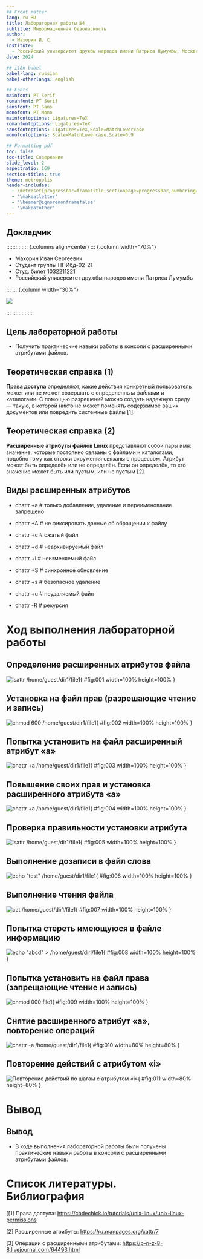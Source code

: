```yaml
---
## Front matter
lang: ru-RU
title: Лабораторная работы №4
subtitle: Информационная безопасность
author:
  - Махорин И. С.
institute:
  - Российский университет дружбы народов имени Патриса Лумумбы, Москва, Россия
date: 2024

## i18n babel
babel-lang: russian
babel-otherlangs: english

## Fonts
mainfont: PT Serif
romanfont: PT Serif
sansfont: PT Sans
monofont: PT Mono
mainfontoptions: Ligatures=TeX
romanfontoptions: Ligatures=TeX
sansfontoptions: Ligatures=TeX,Scale=MatchLowercase
monofontoptions: Scale=MatchLowercase,Scale=0.9

## Formatting pdf
toc: false
toc-title: Содержание
slide_level: 2
aspectratio: 169
section-titles: true
theme: metropolis
header-includes:
  - \metroset{progressbar=frametitle,sectionpage=progressbar,numbering=fraction}
  - '\makeatletter'
  - '\beamer@ignorenonframefalse'
  - '\makeatother'
---
```


## Докладчик

:::::::::::::: {.columns align=center}
::: {.column width="70%"}

  * Махорин Иван Сергеевич
  * Студент группы НПИбд-02-21
  * Студ. билет 1032211221
  * Российский университет дружбы народов имени Патриса Лумумбы

:::
::: {.column width="30%"}

![](./image/0.jpg)

:::
::::::::::::::


## Цель лабораторной работы

- Получить практические навыки работы в консоли с расширенными атрибутами файлов.

## Теоретическая справка (1)

**Права доступа** определяют, какие действия конкретный пользователь может или не может совершать с определенным 
файлами и каталогами. С помощью разрешений можно создать надежную среду — такую, в которой никто не может поменять 
содержимое ваших документов или повредить системные файлы [1].

## Теоретическая справка (2)

**Расширенные атрибуты файлов Linux** представляют собой пары имя: значение, которые постоянно связаны с файлами 
и каталогами, подобно тому как строки окружения связаны с процессом. Атрибут может быть определён или не определён. 
Если он определён, то его значение может быть или пустым, или не пустым [2].

## Виды расширенных атрибутов

- chattr +a # только добавление, удаление и переименование запрещено

- chattr +A # не фиксировать данные об обращении к файлу

- chattr +c # сжатый файл

- chattr +d # неархивируемый файл

- chattr +i # неизменяемый файл

- chattr +S # синхронное обновление

- chattr +s # безопасное удаление

- chattr +u # неудаляемый файл

- chattr -R # рекурсия

# Ход выполнения лабораторной работы

## Определение расширенных атрибутов файла

![lsattr /home/guest/dir1/file1](image/1.PNG){ #fig:001 width=100% height=100% }

## Установка на файл прав (разрешающие чтение и запись)

![chmod 600 /home/guest/dir1/file1](image/2.PNG){ #fig:002 width=100% height=100% }

## Попытка установить на файл расширенный атрибут «a»

![chattr +a /home/guest/dir1/file1](image/3.PNG){ #fig:003 width=100% height=100% }

## Повышение своих прав и установка расширенного атрибута «a»

![chattr +a /home/guest/dir1/file1](image/4.PNG){ #fig:004 width=100% height=100% }

## Проверка правильности установки атрибута

![lsattr /home/guest/dir1/file1](image/5.PNG){ #fig:005 width=100% height=100% }

## Выполнение дозаписи в файл слова

![echo "test" /home/guest/dir1/file1](image/6.PNG){ #fig:006 width=100% height=100% }

## Выполнение чтения файла

![cat /home/guest/dir1/file1](image/7.PNG){ #fig:007 width=100% height=100% }

## Попытка стереть имеющуюся в файле информацию

![echo "abcd" > /home/guest/dirl/file1](image/8.PNG){ #fig:008 width=100% height=100% }

## Попытка установить на файл права (запрещающие чтение и запись)

![chmod 000 file1](image/9.PNG){ #fig:009 width=100% height=100% }

## Снятие расширенного атрибут «a», повторение операций

![chattr -a /home/guest/dir1/file1](image/10.PNG){ #fig:010 width=80% height=80% }

## Повторение действий с атрибутом «i»

![Повторение действий по шагам с атрибутом «i»](image/11.PNG){ #fig:011 width=80% height=80% }

# Вывод

## Вывод

- В ходе выполнения лабораторной работы были получены практические навыки работы в консоли с расширенными атрибутами файлов.

# Список литературы. Библиография

[[1] Права доступа: https://codechick.io/tutorials/unix-linux/unix-linux-permissions

[2] Расширенные атрибуты: https://ru.manpages.org/xattr/7

[3] Операции с расширенными атрибутами: https://p-n-z-8-8.livejournal.com/64493.html